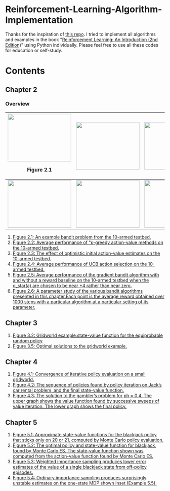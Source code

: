 # Reinforcement-Learning-Algorithm-Implementation
Thanks for the inspiration of [this repo](https://github.com/ShangtongZhang/reinforcement-learning-an-introduction). I tried to implement all algorithms and examples in the book "[Reinforcement Learning: An Introduction (2nd Edition)](http://incompleteideas.net/book/RLbook2018trimmed.pdf)" using Python individually. Please feel free to use all these codes for education or self-study. 

# Contents
## Chapter 2
### Overview
|<img src="https://i.imgur.com/si2CUuM.png" width="200" height="150"><p align="center"> Figure 2.1 </p>|<img src="https://i.imgur.com/VXX3Gki.png" width="200" height="150">|<img src="https://i.imgur.com/BvkK1fr.png" width="200" height="150">|
|---|---|---|
|<img src="https://i.imgur.com/ev5Nnl1.png" width="200" height="150">|<img src="https://i.imgur.com/3rJGoAr.png" width="200" height="150">|<img src="https://i.imgur.com/w3TYCSn.png" width="200" height="150">|
1. [Figure 2.1: An example bandit problem from the 10-armed testbed.](https://i.imgur.com/si2CUuM.png) 
2. [Figure 2.2: Average performance of "ε-greedy action-value methods on the 10-armed testbed.](https://i.imgur.com/VXX3Gki.png)
3. [Figure 2.3: The effect of optimistic initial action-value estimates on the 10-armed testbed.](https://i.imgur.com/BvkK1fr.png) 
4. [Figure 2.4: Average performance of UCB action selection on the 10-armed testbed.](https://i.imgur.com/ev5Nnl1.png)
5. [Figure 2.5: Average performance of the gradient bandit algorithm with and without a reward baseline on the 10-armed testbed when the q_star(a) are chosen to be near +4 rather than near zero.](https://i.imgur.com/3rJGoAr.png)
6. [Figure 2.6: A parameter study of the various bandit algorithms presented in this chapter.Each point is the average reward obtained over 1000 steps with a particular algorithm at a particular setting of its parameter.](https://i.imgur.com/w3TYCSn.png)

## Chapter 3
1. [Figure 3.2: Gridworld example:state-value function for the equiprobable random policy](https://i.imgur.com/QzGFsT3.png)
2. [Figure 3.5: Optimal solutions to the gridworld example.](https://i.imgur.com/yPPa3Ps.png)

## Chapter 4
1. [Figure 4.1: Convergence of iterative policy evaluation on a small gridworld.](https://i.imgur.com/LOqJemG.png)
1. [Figure 4.2: The sequence of policies found by policy iteration on Jack’s car rental problem, and the final state-value function.](https://i.imgur.com/Jb1q89P.png)
2. [Figure 4.3: The solution to the gambler’s problem for ph = 0.4. The upper graph shows the value function found by successive sweeps of value iteration. The lower graph shows the final policy.](https://i.imgur.com/ASxCemV.png)

## Chapter 5
1. [Figure 5.1: Approximate state-value functions for the blackjack policy that sticks only on 20 or 21, computed by Monte Carlo policy evaluation.](https://i.imgur.com/bfNIi8v.png)
2. [Figure 5.2: The optimal policy and state-value function for blackjack, found by Monte Carlo ES. The state-value function shown was computed from the action-value function found by Monte Carlo ES.](https://i.imgur.com/Np7J17N.png)
3. [Figure 5.3: Weighted importance sampling produces lower error estimates of the value of a single blackjack state from off-policy episodes.](https://i.imgur.com/G6bGNbu.png)
4. [Figure 5.4: Ordinary importance sampling produces surprisingly unstable estimates on the one-state MDP shown inset (Example 5.5).](https://i.imgur.com/wiynD78.png)